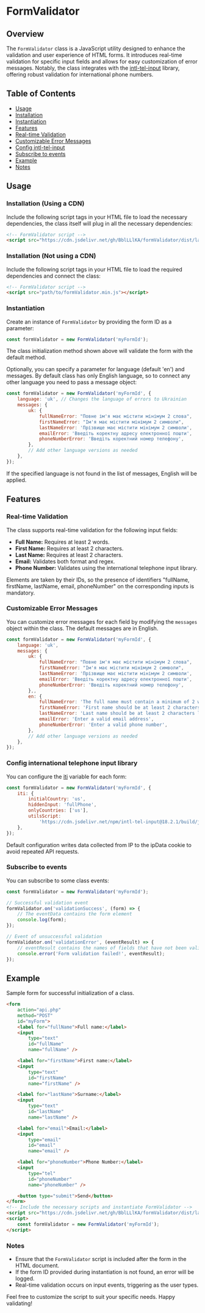 # FormValidator

## Overview

The `FormValidator` class is a JavaScript utility designed to enhance the validation and user experience of HTML forms. It introduces real-time validation for specific input fields and allows for easy customization of error messages. Notably, the class integrates with the [intl-tel-input](https://intl-tel-input.com/) library, offering robust validation for international phone numbers.

## Table of Contents

-   [Usage](#usage)
-   [Installation](#installation-using-a-cdn)
-   [Instantiation](#instantiation)
-   [Features](#features)
-   [Real-time Validation](#real-time-validation)
-   [Customizable Error Messages](#customizable-error-messages)
-   [Config intl-tel-input](#config-international-telephone-input-library)
-   [Subscribe to events](#subscribe-to-events)
-   [Example](#example)
-   [Notes](#notes)

## Usage

### Installation (Using a CDN)

Include the following script tags in your HTML file to load the necessary dependencies, the class itself will plug in all the necessary dependencies:

```html
<!-- FormValidator script -->
<script src="https://cdn.jsdelivr.net/gh/BblLLlKA/formValidator/dist/latest/formValidator.min.js"></script>
```

### Installation (Not using a CDN)

Include the following script tags in your HTML file to load the required dependencies and connect the class:

```html
<!-- FormValidator script -->
<script src="path/to/formValidator.min.js"></script>
```

### Instantiation

Create an instance of `FormValidator` by providing the form ID as a parameter:

```js
const formValidator = new FormValidator('myFormId');
```

The class initialization method shown above will validate the form with the default method.

Optionally, you can specify a parameter for
language (default 'en') and messages. By default class has only English language, so to connect any other language you need to pass a message object:

```js
const formValidator = new FormValidator('myFormId', {
    language: 'uk', // Changes the language of errors to Ukrainian
    messages: {
        uk: {
            fullNameError: "Повне ім'я має містити мінімум 2 слова",
            firstNameError: "Ім'я має містити мінімум 2 символи",
            lastNameError: 'Прізвище має містити мінімум 2 символи',
            emailError: 'Введіть коректну адресу електронної пошти',
            phoneNumberError: 'Введіть коректний номер телефону',
        },
        // Add other language versions as needed
    },
});
```

If the specified language is not found in the list of messages, English will be applied.

## Features

### Real-time Validation

The class supports real-time validation for the following input fields:

-   **Full Name:** Requires at least 2 words.
-   **First Name:** Requires at least 2 characters.
-   **Last Name:** Requires at least 2 characters.
-   **Email:** Validates both format and regex.
-   **Phone Number:** Validates using the international telephone input library.

Elements are taken by their IDs, so the presence of identifiers "fullName, firstName, lastName, email, phoneNumber" on the corresponding inputs is mandatory.

### Customizable Error Messages

You can customize error messages for each field by modifying the `messages`
object within the class. The default messages are in English.

```js
const formValidator = new FormValidator('myFormId', {
    language: 'uk',
    messages: {
        uk: {
            fullNameError: "Повне ім'я має містити мінімум 2 слова",
            firstNameError: "Ім'я має містити мінімум 2 символи",
            lastNameError: 'Прізвище має містити мінімум 2 символи',
            emailError: 'Введіть коректну адресу електронної пошти',
            phoneNumberError: 'Введіть коректний номер телефону',
        },,
        en: {
            fullNameError: 'The full name must contain a minimum of 2 words',
            firstNameError: 'First name should be at least 2 characters long',
            lastNameError: 'Last name should be at least 2 characters long',
            emailError: 'Enter a valid email address',
            phoneNumberError: 'Enter a valid phone number',
        },
        // Add other language versions as needed
    },
});
```

### Config international telephone input library

You can configure the [iti](https://intl-tel-input.com/) variable for each form:

```js
const formValidator = new FormValidator('myFormId', {
    iti: {
        initialCountry: 'us',
        hiddenInput: 'fullPhone',
        onlyCountries: ['us'],
        utilsScript:
            'https://cdn.jsdelivr.net/npm/intl-tel-input@18.2.1/build/js/utils.js',
    },
});
```

Default configuration writes data collected from IP to the ipData cookie to avoid repeated API requests.

### Subscribe to events

You can subscribe to some class events:

```js
const formValidator = new FormValidator('myFormId');

// Successful validation event
formValidator.on('validationSuccess', (form) => {
    // The eventData contains the form element
    console.log(form);
});

// Event of unsuccessful validation
formValidator.on('validationError', (eventResult) => {
    // eventResult contains the names of fields that have not been validated
    console.error('Form validation failed!', eventResult);
});
```

## Example

Sample form for successful initialization of a class.

```html
<form
    action="api.php"
    method="POST"
    id="myForm">
    <label for="fullName">Full name:</label>
    <input
        type="text"
        id="fullName"
        name="fullName" />

    <label for="firstName">First name:</label>
    <input
        type="text"
        id="firstName"
        name="firstName" />

    <label for="lastName">Surname:</label>
    <input
        type="text"
        id="lastName"
        name="lastName" />

    <label for="email">Email:</label>
    <input
        type="email"
        id="email"
        name="email" />

    <label for="phoneNumber">Phone Number:</label>
    <input
        type="tel"
        id="phoneNumber"
        name="phoneNumber" />

    <button type="submit">Send</button>
</form>
<!-- Include the necessary scripts and instantiate FormValidator -->
<script src="https://cdn.jsdelivr.net/gh/BblLLlKA/formValidator/dist/latest/formValidator.min.js"></script>
<script>
    const formValidator = new FormValidator('myFormId');
</script>
```

### Notes

-   Ensure that the `FormValidator` script is included after the form in the HTML document.
-   If the form ID provided during instantiation is not found, an error will be logged.
-   Real-time validation occurs on input events, triggering as the user types.

Feel free to customize the script to suit your specific needs. Happy validating!
